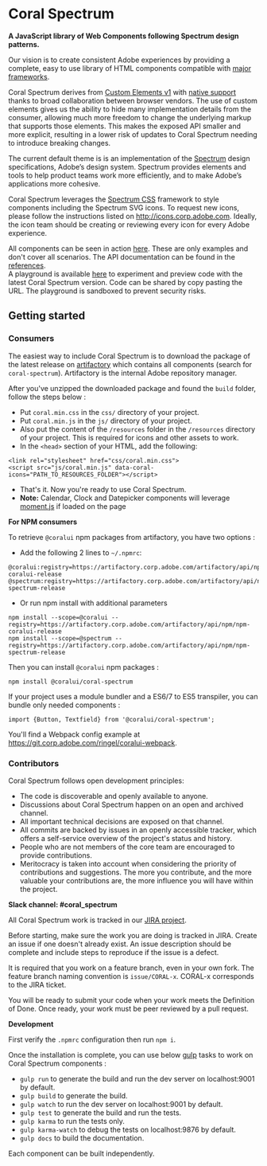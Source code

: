 # Coral Spectrum

**A JavaScript library of Web Components following Spectrum design patterns.**

Our vision is to create consistent Adobe experiences by providing a complete, easy to use library of HTML components 
compatible with [major frameworks](https://custom-elements-everywhere.com/).

Coral Spectrum derives from [Custom Elements v1](https://html.spec.whatwg.org/multipage/custom-elements.html) with 
[native support](https://caniuse.com/#feat=custom-elementsv1) thanks to broad collaboration between browser vendors. 
The use of custom elements gives us the ability to hide many implementation details from the consumer, allowing much 
more freedom to change the underlying markup that supports those elements. 
This makes the exposed API smaller and more explicit, resulting in a lower risk of updates to Coral Spectrum needing to 
introduce breaking changes.

The current default theme is is an implementation of the [Spectrum](http://spectrum.corp.adobe.com/) design 
specifications, Adobe’s design system. Spectrum provides elements and tools to help product teams work more 
efficiently, and to make Adobe’s applications more cohesive.

Coral Spectrum leverages the [Spectrum CSS](http://spectrum-css.corp.adobe.com/) framework to style 
components including the Spectrum SVG icons. 
To request new icons, please follow the instructions listed on http://icons.corp.adobe.com. Ideally, the icon team 
should be creating or reviewing every icon for every Adobe experience.

All components can be seen in action <a href="http://coral-spectrum.corp.adobe.com/build/examples" target="_blank">here</a>. These are only examples and 
don't cover all scenarios. The API documentation can be found in the <a href="http://coral-spectrum.corp.adobe.com/build/documentation/identifiers.html" target="_blank">references</a>.    
A playground is available <a href="http://coral-spectrum.corp.adobe.com/build/playground" target="_blank">here</a> to experiment and preview code with the latest Coral Spectrum version.
Code can be shared by copy pasting the URL. The playground is sandboxed to prevent security risks. 

## Getting started

### Consumers

The easiest way to include Coral Spectrum is to download the package of the 
latest release on [artifactory](https://artifactory.corp.adobe.com/) which contains all components (search for `coral-spectrum`).
Artifactory is the internal Adobe repository manager.
 
After you've unzipped the downloaded package and found the `build` folder, follow the steps below :
* Put `coral.min.css` in the `css/` directory of your project.
* Put `coral.min.js` in the `js/` directory of your project.
* Also put the content of the `/resources` folder in the `/resources` directory of your project. 
This is required for icons and other assets to work.
* In the `<head>` section of your HTML, add the following:
```
<link rel="stylesheet" href="css/coral.min.css">
<script src="js/coral.min.js" data-coral-icons="PATH_TO_RESOURCES_FOLDER"></script>
```
* That's it. Now you're ready to use Coral Spectrum.
* **Note:** Calendar, Clock and Datepicker components will leverage [moment.js](http://momentjs.com/) if loaded on the page

**For NPM consumers**

To retrieve `@coralui` npm packages from artifactory, you have two options :
* Add the following 2 lines to `~/.npmrc`:
```
@coralui:registry=https://artifactory.corp.adobe.com/artifactory/api/npm/npm-coralui-release
@spectrum:registry=https://artifactory.corp.adobe.com/artifactory/api/npm/npm-spectrum-release
```
* Or run npm install with additional parameters
```
npm install --scope=@coralui --registry=https://artifactory.corp.adobe.com/artifactory/api/npm/npm-coralui-release
npm install --scope=@spectrum --registry=https://artifactory.corp.adobe.com/artifactory/api/npm/npm-spectrum-release
```

Then you can install `@coralui` npm packages :

```
npm install @coralui/coral-spectrum
```

If your project uses a module bundler and a ES6/7 to ES5 transpiler, 
you can bundle only needed components :

```
import {Button, Textfield} from '@coralui/coral-spectrum';  
```

You'll find a Webpack config example at https://git.corp.adobe.com/ringel/coralui-webpack.

### Contributors

Coral Spectrum follows open development principles:
* The code is discoverable and openly available to anyone.
* Discussions about Coral Spectrum happen on an open and archived channel.
* All important technical decisions are exposed on that channel.
* All commits are backed by issues in an openly accessible tracker, which offers a self-service overview of the project's status and history.
* People who are not members of the core team are encouraged to provide contributions.
* Meritocracy is taken into account when considering the priority of contributions and suggestions. 
The more you contribute, and the more valuable your contributions are, the more influence you will have within the project.

**Slack channel: #coral_spectrum**

All Coral Spectrum work is tracked in our [JIRA project](https://jira.corp.adobe.com/browse/CORAL).

Before starting, make sure the work you are doing is tracked in JIRA. Create an issue if one doesn't already exist. 
An issue description should be complete and include steps to reproduce if the issue is a defect.

It is required that you work on a feature branch, even in your own fork. The feature branch naming convention is 
`issue/CORAL-x`. CORAL-x corresponds to the JIRA ticket.

You will be ready to submit your code when your work meets the Definition of Done. 
Once ready, your work must be peer reviewed by a pull request.

**Development**
   
First verify the `.npmrc` configuration then run `npm i`.
 
Once the installation is complete, you can use below [gulp](https://gulpjs.com/) tasks to work on Coral Spectrum components :
* `gulp run` to generate the build and run the dev server on localhost:9001 by default.
* `gulp build` to generate the build.
* `gulp watch` to run the dev server on localhost:9001 by default. 
* `gulp test` to generate the build and run the tests.
* `gulp karma` to run the tests only.
* `gulp karma-watch` to debug the tests on localhost:9876 by default.
* `gulp docs` to build the documentation. 

Each component can be built independently.



